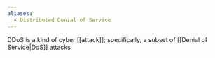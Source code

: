 ```yaml
---
aliases:
  - Distributed Denial of Service
---
```

DDoS is a kind of cyber [[attack]]; specifically, a subset of [[Denial of Service|DoS]] attacks